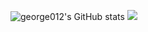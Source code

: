 ![george012's GitHub stats](https://github-readme-stats.vercel.app/api?username=george012&show_icons=true&count_private=true&theme=vue-dark)
<img src="https://github-readme-stats.vercel.app/api/top-langs/?username=george012&hide_title=false&hide_border=false&layout=compact&langs_count=10&theme=vue-dark" /> 
